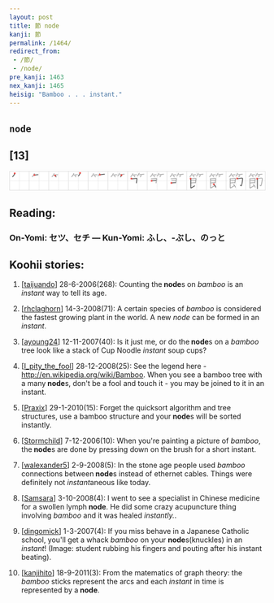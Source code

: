 ```yaml
---
layout: post
title: 節 node
kanji: 節
permalink: /1464/
redirect_from:
 - /節/
 - /node/
pre_kanji: 1463
nex_kanji: 1465
heisig: "Bamboo . . . instant."
---
```


## `node`

## [13]

<div class="stroke"><img src="../images/E7AF80.png" /></div>

## Reading:

### On-Yomi: セツ、セチ &mdash; Kun-Yomi: ふし、-ぶし、のっと

## Koohii stories:

1) [<a href="http://kanji.koohii.com/profile/taijuando">taijuando</a>] 28-6-2006(268): Counting the<strong> node</strong>s on <em>bamboo</em> is an <em>instant</em> way to tell its age. 

2) [<a href="http://kanji.koohii.com/profile/rhclaghorn">rhclaghorn</a>] 14-3-2008(71): A certain species of <em>bamboo</em> is considered the fastest growing plant in the world. A new <em>node</em> can be formed in an <em>instant</em>. 

3) [<a href="http://kanji.koohii.com/profile/ayoung24">ayoung24</a>] 12-11-2007(40): Is it just me, or do the<strong> node</strong>s on a <em>bamboo</em> tree look like a stack of Cup Noodle <em>instant</em> soup cups? 

4) [<a href="http://kanji.koohii.com/profile/I_pity_the_fool">I_pity_the_fool</a>] 28-12-2008(25): See the legend here - <a href="http://en.wikipedia.org/wiki/Bamboo">http://en.wikipedia.org/wiki/Bamboo</a>. When you see a bamboo tree with a many<strong> node</strong>s, don&#039;t be a fool and touch it - you may be joined to it in an instant. 

5) [<a href="http://kanji.koohii.com/profile/Praxix">Praxix</a>] 29-1-2010(15): Forget the quicksort algorithm and tree structures, use a bamboo structure and your<strong> node</strong>s will be sorted instantly. 

6) [<a href="http://kanji.koohii.com/profile/Stormchild">Stormchild</a>] 7-12-2006(10): When you&#039;re painting a picture of <em>bamboo</em>, the<strong> node</strong>s are done by pressing down on the brush for a short instant. 

7) [<a href="http://kanji.koohii.com/profile/walexander5">walexander5</a>] 2-9-2008(5): In the stone age people used <em>bamboo</em> connections between<strong> node</strong>s instead of ethernet cables. Things were definitely not<em> instant</em>aneous like today. 

8) [<a href="http://kanji.koohii.com/profile/Samsara">Samsara</a>] 3-10-2008(4): I went to see a specialist in Chinese medicine for a swollen lymph<strong> node</strong>. He did some crazy acupuncture thing involving <em>bamboo</em> and it was healed <em>instantly.</em>. 

9) [<a href="http://kanji.koohii.com/profile/dingomick">dingomick</a>] 1-3-2007(4): If you miss behave in a Japanese Catholic school, you&#039;ll get a whack <em>bamboo</em> on your <strong>node</strong>s(knuckles) in an <em>instant</em>! (Image: student rubbing his fingers and pouting after his instant beating). 

10) [<a href="http://kanji.koohii.com/profile/kanjihito">kanjihito</a>] 18-9-2011(3): From the matematics of graph theory: the <em>bamboo</em> sticks represent the arcs and each <em>instant</em> in time is represented by a<strong> node</strong>. 
